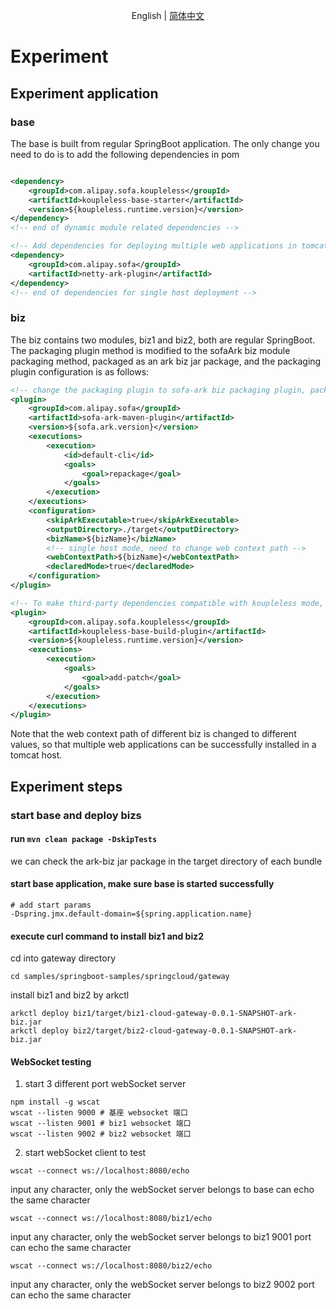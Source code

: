 <div align="center">

English | [简体中文](./README-zh_CN.md)

</div>

# Experiment
## Experiment application
### base
The base is built from regular SpringBoot application. The only change you need to do is to add the following dependencies in pom

```xml

<dependency>
    <groupId>com.alipay.sofa.koupleless</groupId>
    <artifactId>koupleless-base-starter</artifactId>
    <version>${koupleless.runtime.version}</version>
</dependency>
<!-- end of dynamic module related dependencies -->

<!-- Add dependencies for deploying multiple web applications in tomcat single host mode here -->
<dependency>
    <groupId>com.alipay.sofa</groupId>
    <artifactId>netty-ark-plugin</artifactId>
</dependency>
<!-- end of dependencies for single host deployment -->
```

### biz
The biz contains two modules, biz1 and biz2, both are regular SpringBoot. The packaging plugin method is modified to the sofaArk biz module packaging method, packaged as an ark biz jar package, and the packaging plugin configuration is as follows:

```xml
<!-- change the packaging plugin to sofa-ark biz packaging plugin, packaged as ark biz jar -->
<plugin>
    <groupId>com.alipay.sofa</groupId>
    <artifactId>sofa-ark-maven-plugin</artifactId>
    <version>${sofa.ark.version}</version>
    <executions>
        <execution>
            <id>default-cli</id>
            <goals>
                <goal>repackage</goal>
            </goals>
        </execution>
    </executions>
    <configuration>
        <skipArkExecutable>true</skipArkExecutable>
        <outputDirectory>./target</outputDirectory>
        <bizName>${bizName}</bizName>
        <!-- single host mode, need to change web context path -->
        <webContextPath>${bizName}</webContextPath>
        <declaredMode>true</declaredMode>
    </configuration>
</plugin>

<!-- To make third-party dependencies compatible with koupleless mode, you need to introduce the following build plugin -->
<plugin>
    <groupId>com.alipay.sofa.koupleless</groupId>
    <artifactId>koupleless-base-build-plugin</artifactId>
    <version>${koupleless.runtime.version}</version>
    <executions>
        <execution>
            <goals>
                <goal>add-patch</goal>
            </goals>
        </execution>
    </executions>
</plugin>
```
Note that the web context path of different biz is changed to different values, so that multiple web applications can be successfully installed in a tomcat host.

## Experiment steps

### start base and deploy bizs
#### run `mvn clean package -DskipTests`
we can check the ark-biz jar package in the target directory of each bundle

#### start base application, make sure base is started successfully
```shell
# add start params
-Dspring.jmx.default-domain=${spring.application.name}
```
#### execute curl command to install biz1 and biz2
cd into gateway directory
```shell
cd samples/springboot-samples/springcloud/gateway
```
install biz1 and biz2 by arkctl
```shell
arkctl deploy biz1/target/biz1-cloud-gateway-0.0.1-SNAPSHOT-ark-biz.jar
arkctl deploy biz2/target/biz2-cloud-gateway-0.0.1-SNAPSHOT-ark-biz.jar
```

#### WebSocket testing
1. start 3 different port webSocket server
```shell
npm install -g wscat
wscat --listen 9000 # 基座 websocket 端口
wscat --listen 9001 # biz1 websocket 端口
wscat --listen 9002 # biz2 websocket 端口
```
2. start webSocket client to test
```shell
wscat --connect ws://localhost:8080/echo
```
input any character, only the webSocket server belongs to base can echo the same character

```shell
wscat --connect ws://localhost:8080/biz1/echo
```
input any character, only the webSocket server belongs to biz1 9001 port can echo the same character

```shell
wscat --connect ws://localhost:8080/biz2/echo
```
input any character, only the webSocket server belongs to biz2 9002 port can echo the same character
